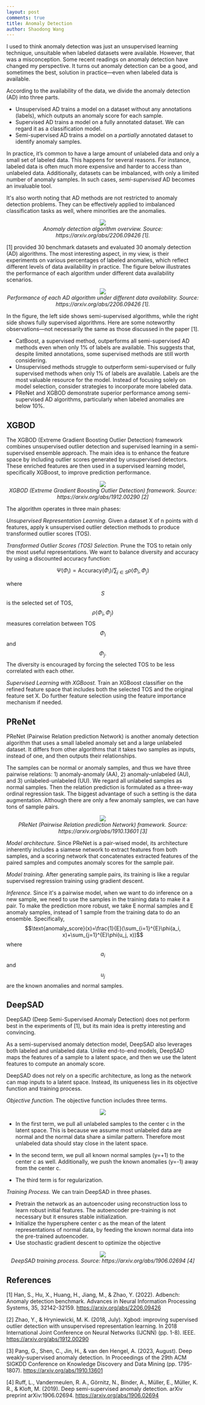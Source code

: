 ```yaml
---
layout: post
comments: true
title: Anomaly Detection
author: Shaodong Wang
---
```


I used to think anomaly detection was just an unsupervised learning technique, unsuitable when labeled datasets were available. However, that was a misconception. Some recent readings on anomaly detection have changed my perspective. It turns out anomaly detection can be a good, and sometimes the best, solution in practice—even when labeled data is available.

According to the availability of the data, we divide the anomaly detection (AD) into three parts.
- Unsupervised AD trains a model on a dataset without any annotations (labels), which outputs an anomaly score for each sample. 
- Supervised AD trains a model on a fully annotated dataset. We can regard it as a classification model.
- Semi-supervised AD trains a model on a *partially* annotated dataset to identify anomaly samples. 

In practice, it’s common to have a large amount of unlabeled data and only a small set of labeled data. This happens for several reasons. For instance, labeled data is often much more expensive and harder to access than unlabeled data. Additionally, datasets can be imbalanced, with only a limited number of anomaly samples. In such cases, *semi-supervised* AD becomes an invaluable tool.

It's also worth noting that AD methods are not restricted to anomaly detection problems. They can be effectively applied to imbalanced classification tasks as well, where minorities are the anomalies. 

<div style="text-align: center">
  <img src="{{ site.url }}{{ site.baseurl }}/assets/images/anomaly_detection/AD_algorithm_overview.png">
  <figcaption><em>Anomaly detection algorithm overview. Source: https://arxiv.org/abs/2206.09426 [1].</em></figcaption>
</div>

\[1\] provided 30 benchmark datasets and evaluated 30 anomaly detection (AD) algorithms. The most interesting aspect, in my view, is their experiments on various percentages of labeled anomalies, which reflect different levels of data availability in practice. The figure below illustrates the performance of each algorithm under different data availability scenarios.

<div style="text-align: center">
  <img src="{{ site.url }}{{ site.baseurl }}/assets/images/anomaly_detection/perf_over_label_avail.png">
  <figcaption><em>Performance of each AD algorithm under different data availability. Source: https://arxiv.org/abs/2206.09426 [1].</em></figcaption>
</div>

In the figure, the left side shows semi-supervised algorithms, while the right side shows fully supervised algorithms. Here are some noteworthy observations—not necessarily the same as those discussed in the paper \[1\]. 

- CatBoost, a supervised method, outperforms all semi-supervised AD methods even when only 1% of labels are available. This suggests that, despite limited annotations, some supervised methods are still worth considering.
- Unsupervised methods struggle to outperform semi-supervised or fully supervised methods when only 1% of labels are available. Labels are the most valuable resource for the model. Instead of focusing solely on model selection, consider strategies to incorporate more labeled data.
- PReNet and XGBOD demonstrate superior performance among semi-supervised AD algorithms, particularly when labeled anomalies are below 10%.

## XGBOD
The XGBOD (Extreme Gradient Boosting Outlier Detection) framework combines unsupervised outlier detection and supervised learning in a semi-supervised ensemble approach. The main idea is to enhance the feature space by including outlier scores generated by unsupervised detectors. These enriched features are then used in a supervised learning model, specifically XGBoost, to improve prediction performance.

<div style="text-align: center">
  <img src="{{ site.url }}{{ site.baseurl }}/assets/images/anomaly_detection/xgbod_overview.png">
  <figcaption><em>XGBOD (Extreme Gradient Boosting Outlier Detection) framework. Source: https://arxiv.org/abs/1912.00290 [2]</em></figcaption>
</div>

The algorithm operates in three main phases:

*Unsupervised Representation Learning.* Given a dataset X of n points with d features, apply k unsupervised outlier detection methods to produce transformed outlier scores (TOS).

*Transformed Outlier Scores (TOS) Selection.* Prune the TOS to retain only the most useful representations. We want to balance diversity and accuracy by using a discounted accuracy function: 

$$\Psi(\Phi_i) = \text{Accuracy}(\Phi_i) \big/ \sum_{j \in S} \rho(\Phi_i, \Phi_j)$$

where $$S$$ is the selected set of TOS, $$\rho(\Phi_i, \Phi_j)$$ measures correlation between TOS $$\Phi_i$$ and $$\Phi_j.$$ 
The diversity is encouraged by forcing the selected TOS to be less correlated with each other. 

*Supervised Learning with XGBoost.* Train an XGBoost classifier on the refined feature space that includes both the selected TOS and the original feature set X. Do further feature selection using the feature importance mechanism if needed.

## PReNet
PReNet (Pairwise Relation prediction Network) is another anomaly detection algorithm that uses a small labeled anomaly set and a large unlabeled dataset. It differs from other algorithms that it takes two samples as inputs, instead of one, and then outputs their relationships.

The samples can be normal or anomaly samples, and thus we have three pairwise relations: 1) anomaly-anomaly (AA), 2) anomaly-unlabeled (AU), and 3) unlabeled-unlabeled (UU). We regard all unlabeled samples as normal samples. Then the relation prediction is formulated as a three-way ordinal regression task. The biggest advantage of such a setting is the data augmentation. Although there are only a few anomaly samples, we can have tons of sample pairs. 

<div style="text-align: center">
  <img src="{{ site.url }}{{ site.baseurl }}/assets/images/anomaly_detection/PReNet_overview.png">
  <figcaption><em>PReNet (Pairwise Relation prediction Network) framework. Source: https://arxiv.org/abs/1910.13601 [3]</em></figcaption>
</div>

*Model architecture.* Since PReNet is a pair-wised model, its architecture inherently includes a siamese network to extract features from both samples, and a scoring network that concatenates extracted features of the paired samples and computes anomaly scores for the sample pair.

*Model training.* After generating sample pairs, its training is like a regular supervised regression training using gradient descent.

*Inference.* Since it's a pairwise model, when we want to do inference on a new sample, we need to use the samples in the training data to make it a pair. To make the prediction more robust, we take E normal samples and E anomaly samples, instead of 1 sample from the training data to do an ensemble. Specifically,
$$\text{anomaly_score}(x)=\frac{1}{E}(\sum_{i=1}^{E}\phi(a_i, x)+\sum_{j=1}^{E}\phi(u_j, x))$$ 
where $$a_i$$ and $$u_j$$ are the known anomalies and normal samples.

## DeepSAD
DeepSAD (Deep Semi-Supervised Anomaly Detection) does not perform best in the experiments of \[1\], but its main idea is pretty interesting and convincing. 

As a semi-supervised anomaly detection model, DeepSAD also leverages both labeled and unlabeled data. Unlike end-to-end models, DeepSAD maps the features of a sample to a latent space, and then we use the latent features to compute an anomaly score. 

DeepSAD does not rely on a specific architecture, as long as the network can map inputs to a latent space. Instead, its uniqueness lies in its objective function and training process. 

*Objective function.* The objective function includes three terms.

<div style="text-align: center">
  <img src="{{ site.url }}{{ site.baseurl }}/assets/images/anomaly_detection/DeepSAD_objective_func.png">
</div>

- In the first term, we pull all unlabeled samples to the center c in the latent space. This is because we assume most unlabeled data are normal and the normal data share a similar pattern. Therefore most unlabeled data should stay close in the latent space.

- In the second term, we pull all known normal samples (y=+1) to the center c as well. Additionally, we push the known anomalies (y=-1) away from the center c.

- The third term is for regularization.

*Training Process.* We can train DeepSAD in three phases.
- Pretrain the network as an autoencoder using reconstruction loss to learn robust initial features. The autoencoder pre-training is not necessary but it ensures stable initialization.
- Initialize the hypersphere center c as the mean of the latent representations of normal data, by feeding the known normal data into the pre-trained autoencoder.
- Use stochastic gradient descent to optimize the objective

<div style="text-align: center">
  <img src="{{ site.url }}{{ site.baseurl }}/assets/images/anomaly_detection/DeepSAD_training_process.png">
  <figcaption><em>DeepSAD training process. Source: https://arxiv.org/abs/1906.02694 [4]</em></figcaption>
</div>

## References
\[1\] Han, S., Hu, X., Huang, H., Jiang, M., & Zhao, Y. (2022). Adbench: Anomaly detection benchmark. Advances in Neural Information Processing Systems, 35, 32142-32159. https://arxiv.org/abs/2206.09426 

\[2\] Zhao, Y., & Hryniewicki, M. K. (2018, July). Xgbod: improving supervised outlier detection with unsupervised representation learning. In 2018 International Joint Conference on Neural Networks (IJCNN) (pp. 1-8). IEEE. https://arxiv.org/abs/1912.00290

\[3\] Pang, G., Shen, C., Jin, H., & van den Hengel, A. (2023, August). Deep weakly-supervised anomaly detection. In Proceedings of the 29th ACM SIGKDD Conference on Knowledge Discovery and Data Mining (pp. 1795-1807). https://arxiv.org/abs/1910.13601

\[4\] Ruff, L., Vandermeulen, R. A., Görnitz, N., Binder, A., Müller, E., Müller, K. R., & Kloft, M. (2019). Deep semi-supervised anomaly detection. arXiv preprint arXiv:1906.02694. https://arxiv.org/abs/1906.02694